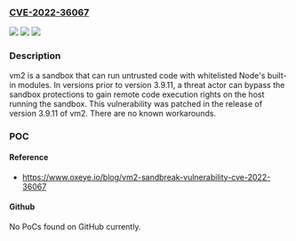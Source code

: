 ### [CVE-2022-36067](https://cve.mitre.org/cgi-bin/cvename.cgi?name=CVE-2022-36067)
![](https://img.shields.io/static/v1?label=Product&message=vm2&color=blue)
![](https://img.shields.io/static/v1?label=Version&message=n%2Fa&color=blue)
![](https://img.shields.io/static/v1?label=Vulnerability&message=CWE-913%3A%20Improper%20Control%20of%20Dynamically-Managed%20Code%20Resources&color=brighgreen)

### Description

vm2 is a sandbox that can run untrusted code with whitelisted Node's built-in modules. In versions prior to version 3.9.11, a threat actor can bypass the sandbox protections to gain remote code execution rights on the host running the sandbox. This vulnerability was patched in the release of version 3.9.11 of vm2. There are no known workarounds.

### POC

#### Reference
- https://www.oxeye.io/blog/vm2-sandbreak-vulnerability-cve-2022-36067

#### Github
No PoCs found on GitHub currently.

